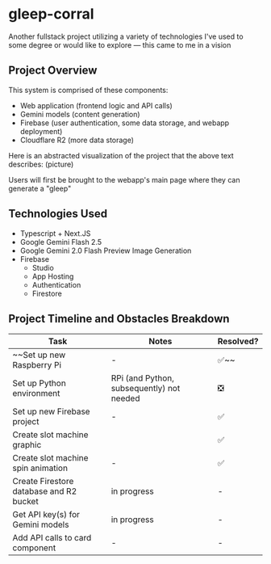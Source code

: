# gleep-corral
Another fullstack project utilizing a variety of technologies I've used to some degree or would like to explore — this came to me in a vision

## Project Overview
This system is comprised of these components:
- Web application (frontend logic and API calls)
- Gemini models (content generation)
- Firebase (user authentication, some data storage, and webapp deployment)
- Cloudflare R2 (more data storage)

Here is an abstracted visualization of the project that the above text describes:
(picture)

Users will first be brought to the webapp's main page where they can generate a "gleep"

## Technologies Used
- Typescript + Next.JS
- Google Gemini Flash 2.5
- Google Gemini 2.0 Flash Preview Image Generation
- Firebase
    - Studio
    - App Hosting
    - Authentication
    - Firestore

## Project Timeline and Obstacles Breakdown
Task | Notes | Resolved?
--- | --- | ---
~~Set up new Raspberry Pi | - | ✅~~
Set up Python environment | RPi (and Python, subsequently) not needed | ❎
Set up new Firebase project | - | ✅
Create slot machine graphic |  | ✅
Create slot machine spin animation | - | ✅
Create Firestore database and R2 bucket | in progress | -
Get API key(s) for Gemini models | in progress | -
Add API calls to card component | - | -

